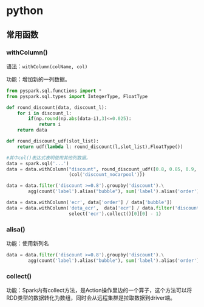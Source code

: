 # python

##  常用函数

### withColumn()

语法：`withColumn(colName, col)`

功能：增加新的一列数据。

```python
from pyspark.sql.functions import *
from pyspark.sql.types import IntegerType, FloatType

def round_discount(data, discount_l):
    for i in discount_l:
        if(np.round(np.abs(data-i),3)<=0.025):
            return i
    return data

def round_discount_udf(slot_list):
    return udf(lambda l: round_discount(l,slot_list),FloatType())

#其中col()表达式表明使用其他列数据。
data = spark.sql('...')
data = data.withColumn("discount", round_discount_udf([0.8, 0.85, 0.9, 0.95, 1.0])\
                       (col('discount_nocarpool')))

data = data.filter('discount >=0.8').groupby('discount').\
        agg(count('label').alias("bubble"), sum('label').alias('order'))

data = data.withColumn('ecr', data['order'] / data['bubble'])
data = data.withColumn('deta_ecr',  data['ecr'] / data.filter('discount = 1').\
                       select('ecr').collect()[0][0] - 1)

```

### alisa()

功能：使用新列名

```python 
data = data.filter('discount >=0.8').groupby('discount').\
        agg(count('label').alias("bubble"), sum('label').alias('order'))
```

### collect()

功能：Spark内有collect方法，是Action操作里边的一个算子，这个方法可以将RDD类型的数据转化为数组，同时会从远程集群是拉取数据到driver端。

